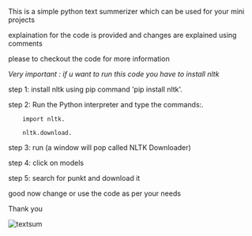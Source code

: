 This is a simple python text summerizer which can be used for your mini projects 

explaination for the code is provided and changes are explained using comments 

please to checkout the code for more information

*Very important : if u want to run this code you have to install nltk*

step 1: install nltk using pip command 'pip install nltk'.

step 2: Run the Python interpreter and type the commands:.

        import nltk.
        
        nltk.download.

step 3: run (a window will pop called NLTK Downloader)

step 4: click on models 

step 5: search for punkt and download it 


good now change or use the code as per your needs

Thank you


![textsum](https://github.com/prathampalsingh/textsummarize/assets/147434371/a4df2215-d599-4998-a177-e5deae1cd62e)
